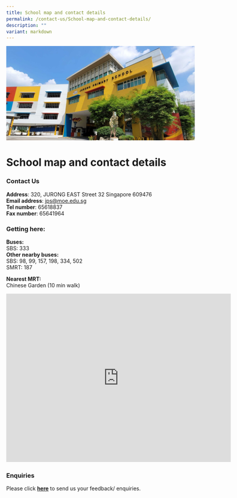 ```yaml
---
title: School map and contact details
permalink: /contact-us/School-map-and-contact-details/
description: ""
variant: markdown
---
```

![](/images/JPS_School_Front_Banner.jpg)

School map and contact details
==============================

### Contact Us
**Address**: 320, JURONG EAST Street 32 Singapore 609476  
**Email address**: [jps@moe.edu.sg](mailto:jps@moe.edu.sg)  
**Tel number**: 65618837  
**Fax number**: 65641964




### Getting here:

<b>Buses:</b> <br>
SBS: 333  
<b>Other nearby buses:</b> <br>
SBS: 98, 99, 157, 198, 334, 502  
SMRT: 187  
  
<b>Nearest MRT:</b> <br> Chinese Garden (10 min walk)

<iframe loading="lazy" allowfullscreen="" style="border:0;" height="450" width="600" src="https://www.google.com/maps/embed?pb=!1m14!1m8!1m3!1d7977.426067015771!2d103.732992!3d1.348679!3m2!1i1024!2i768!4f13.1!3m3!1m2!1s0x31da1021a0688c77%3A0x8c2fa9470323fa89!2sJurong%20Primary%20School!5e0!3m2!1sen!2sus!4v1675868369623!5m2!1sen!2sus"></iframe>


### Enquiries

  
Please click&nbsp;[<b>here</b>](mailto:jps@moe.edu.sg)&nbsp;to send us your feedback/ enquiries.